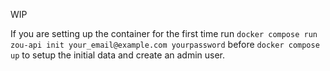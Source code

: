 WIP

If you are setting up the container for the first time run `docker compose run zou-api init your_email@example.com yourpassword` before `docker compose up` to setup the initial data and create an admin user.
